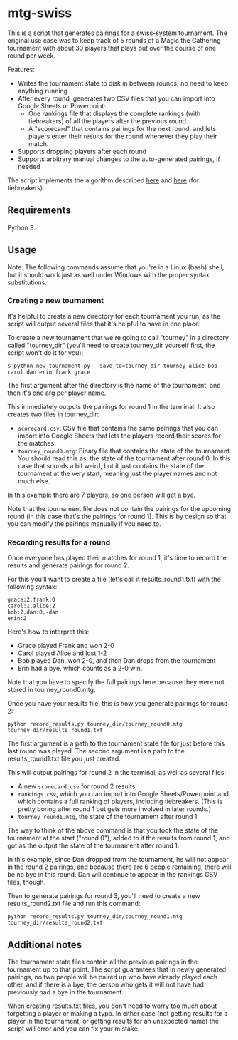 # mtg-swiss

This is a script that generates pairings for a swiss-system tournament. The original
use case was to keep track of 5 rounds of a Magic the Gathering tournament with about 30
players that plays out over the course of one round per week.

Features:

* Writes the tournament state to disk in between rounds; no need to keep anything running
* After every round, generates two CSV files that you can import into Google Sheets or Powerpoint:
  * One rankings file that displays the complete rankings (with tiebreakers) of all the players
    after the previous round
  * A "scorecard" that contains pairings for the next round, and lets players enter their results
    for the round whenever they play their match.
* Supports dropping players after each round
* Supports arbitrary manual changes to the auto-generated pairings, if needed

The script implements the algorithm described [here](https://www.wizards.com/dci/downloads/swiss_pairings.pdf) 
and [here](https://www.wizards.com/dci/downloads/tiebreakers.pdf) (for tiebreakers).

## Requirements

Python 3.

## Usage

Note: The following commands assume that you're in a Linux (bash) shell, but it should work
just as well under Windows with the proper syntax substitutions.

### Creating a new tournament

It's helpful to create a new directory for each tournament you run, as the script will output
several files that it's helpful to have in one place. 

To create a new tournament that we're going to call "tourney" in a directory called "tourney_dir"
(you'll need to create tourney_dir yourself first, the script won't do it for you):

```
$ python new_tournament.py --save_to=tourney_dir tourney alice bob carol dan erin frank grace
```

The first argument after the directory is the name of the tournament, and then it's one arg per player name.

This immediately outputs the pairings for round 1 in the terminal. It also creates two files in tourney_dir:

* `scorecard.csv`: CSV file that contains the same pairings that you can import into Google Sheets 
  that lets the players record their scores for the matches.
* `tourney_round0.mtg`: Binary file that contains the state of the tournament. You should read this as: the
  state of the tournament after round 0. In this case that sounds a bit weird, but it just contains the state
  of the tournament at the very start, meaning just the player names and not much else.

In this example there are 7 players, so one person will get a bye.

Note that the tournament file does not contain the pairings for the upcoming round (in this case that's the
pairings for round 1). This is by design so that you can modify the pairings manually if you need to.

### Recording results for a round

Once everyone has played their matches for round 1, it's time to record the results and generate pairings
for round 2.

For this you'll want to create a file (let's call it results_round1.txt) with the following syntax:

```
grace:2,frank:0
carol:1,alice:2
bob:2,dan:0,-dan
erin:2
```

Here's how to interpret this:

* Grace played Frank and won 2-0
* Carol played Alice and lost 1-2
* Bob played Dan, won 2-0, and then Dan drops from the tournament
* Erin had a bye, which counts as a 2-0 win.

Note that you have to specify the full pairings here because they were not stored in tourney_round0.mtg.

Once you have your results file, this is how you generate pairings for round 2:

```
python record_results.py tourney_dir/tourney_round0.mtg tourney_dir/results_round1.txt
```

The first argument is a path to the tournament state file for just before this last round was played. The
second argument is a path to the results_round1.txt file you just created.

This will output pairings for round 2 in the terminal, as well as several files:

* A new `scorecard.csv` for round 2 results
* `rankings.csv`, which you can import into Google Sheets/Powerpoint and which contains a full ranking
  of players, including tiebreakers. (This is pretty boring after round 1 but gets more involved in 
  later rounds.)
* `tourney_round1.mtg`, the state of the tournament after round 1. 

The way to think of the above command is that you took the state of the tournament at the start ("round 0"),
added to it the results from round 1, and got as the output the state of the tournament after round 1.

In this example, since Dan dropped from the tournament, he will not appear in the round 2 pairings, and because
there are 6 people remaining, there will be no bye in this round. Dan will continue to appear in the rankings
CSV files, though.

Then to generate pairings for round 3, you'll need to create a new results_round2.txt file and run this command:

```
python record_results.py tourney_dir/tourney_round1.mtg tourney_dir/results_round2.txt
```

## Additional notes

The tournament state files contain all the previous pairings in the tournament up to that point. The script
guarantees that in newly generated pairings, no two people will be paired up who have already played each other,
and if there is a bye, the person who gets it will not have had previously had a bye in the tournament.

When creating results.txt files, you don't need to worry too much about forgetting a player or making a typo. In either
case (not getting results for a player in the tournament, or getting results for an unexpected name) the script
will error and you can fix your mistake.
